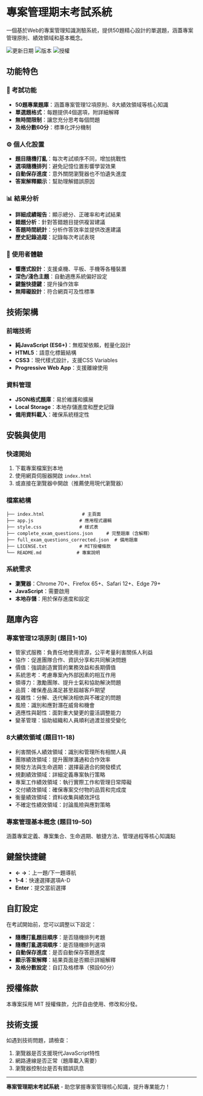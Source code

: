 # 專案管理期末考試系統

一個基於Web的專案管理知識測驗系統，提供50題精心設計的單選題，涵蓋專案管理原則、績效領域和基本概念。

![更新日期](https://img.shields.io/badge/更新日期-2025年6月18日-blue)
![版本](https://img.shields.io/badge/版本-1.0.0-brightgreen)
![授權](https://img.shields.io/badge/授權-MIT-orange)

## 功能特色

### 🎯 考試功能
- **50題專業題庫**：涵蓋專案管理12項原則、8大績效領域等核心知識
- **單選題格式**：每題提供4個選項，附詳細解釋
- **無時間限制**：讓您充分思考每個問題
- **及格分數60分**：標準化評分機制

### ⚙️ 個人化設置
- **題目隨機打亂**：每次考試順序不同，增加挑戰性
- **選項隨機排列**：避免記憶位置影響學習效果
- **自動保存進度**：意外關閉瀏覽器也不怕遺失進度
- **答案解釋顯示**：幫助理解錯誤原因

### 📊 結果分析
- **詳細成績報告**：顯示總分、正確率和考試結果
- **錯題分析**：針對答錯題目提供複習建議
- **答題時間統計**：分析作答效率並提供改進建議
- **歷史記錄追蹤**：記錄每次考試表現

### 🎨 使用者體驗
- **響應式設計**：支援桌機、平板、手機等各種裝置
- **深色/淺色主題**：自動適應系統偏好設定
- **鍵盤快捷鍵**：提升操作效率
- **無障礙設計**：符合網頁可及性標準

## 技術架構

### 前端技術
- **純JavaScript (ES6+)**：無框架依賴，輕量化設計
- **HTML5**：語意化標籤結構
- **CSS3**：現代樣式設計，支援CSS Variables
- **Progressive Web App**：支援離線使用

### 資料管理
- **JSON格式題庫**：易於維護和擴展
- **Local Storage**：本地存儲進度和歷史記錄
- **備用資料載入**：確保系統穩定性

## 安裝與使用

### 快速開始
1. 下載專案檔案到本地
2. 使用網頁伺服器開啟 `index.html`
3. 或直接在瀏覽器中開啟（推薦使用現代瀏覽器）

### 檔案結構
```
├── index.html              # 主頁面
├── app.js                 # 應用程式邏輯
├── style.css              # 樣式表
├── complete_exam_questions.json     # 完整題庫（含解釋）
├── full_exam_questions_corrected.json  # 備用題庫
├── LICENSE.txt            # MIT授權條款
└── README.md             # 專案說明
```

### 系統需求
- **瀏覽器**：Chrome 70+、Firefox 65+、Safari 12+、Edge 79+
- **JavaScript**：需要啟用
- **本地存儲**：用於保存進度和設定

## 題庫內容

### 專案管理12項原則 (題目1-10)
- 管家式服務：負責任地使用資源，公平考量利害關係人利益
- 協作：促進團隊合作、資訊分享和共同解決問題
- 價值：強調創造實質的業務效益和長期價值
- 系統思考：考慮專案內外部因素的相互作用
- 領導力：激勵團隊、提升士氣和協助解決問題
- 品質：確保產品滿足甚至超越客戶期望
- 複雜性：分解、迭代解決相依與不確定的問題
- 風險：識別和應對潛在威脅和機會
- 適應性與韌性：面對重大變更的靈活調整能力
- 變革管理：協助組織和人員順利過渡並接受變化

### 8大績效領域 (題目11-18)
- 利害關係人績效領域：識別和管理所有相關人員
- 團隊績效領域：提升團隊溝通和合作效率
- 開發方法與生命週期：選擇最適合的開發模式
- 規劃績效領域：詳細定義專案執行策略
- 專案工作績效領域：執行實際工作和管理日常障礙
- 交付績效領域：確保專案交付物的品質和完成度
- 衡量績效領域：資料收集與績效評估
- 不確定性績效領域：討論風險與應對策略

### 專案管理基本概念 (題目19-50)
涵蓋專案定義、專案集合、生命週期、敏捷方法、管理過程等核心知識點

## 鍵盤快捷鍵

- **← →**：上一題/下一題導航
- **1-4**：快速選擇選項A-D
- **Enter**：提交當前選擇

## 自訂設定

在考試開始前，您可以調整以下設定：
- **隨機打亂題目順序**：是否隨機排列考題
- **隨機打亂選項順序**：是否隨機排列選項
- **自動保存進度**：是否自動保存答題進度
- **顯示答案解釋**：結果頁面是否顯示詳細解釋
- **及格分數設定**：自訂及格標準（預設60分）

## 授權條款

本專案採用 MIT 授權條款，允許自由使用、修改和分發。

## 技術支援

如遇到技術問題，請檢查：
1. 瀏覽器是否支援現代JavaScript特性
2. 網路連線是否正常（題庫載入需要）
3. 瀏覽器控制台是否有錯誤訊息

---

**專案管理期末考試系統** - 助您掌握專案管理核心知識，提升專業能力！
